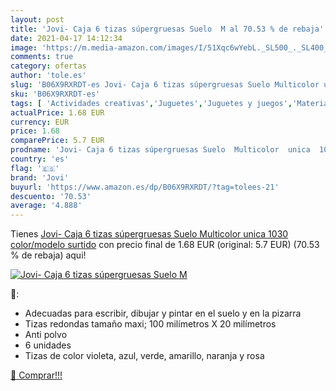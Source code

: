 ```yaml
---
layout: post
title: 'Jovi- Caja 6 tizas súpergruesas Suelo  M al 70.53 % de rebaja'
date: 2021-04-17 14:12:34
image: 'https://m.media-amazon.com/images/I/51Xqc6wYebL._SL500_._SL400_.jpg'
comments: true
category: ofertas
author: 'tole.es'
slug: 'B06X9RXRDT-es Jovi- Caja 6 tizas súpergruesas Suelo Multicolor unica...'
sku: 'B06X9RXRDT-es'
tags: [ 'Actividades creativas','Juguetes','Juguetes y juegos','Material de escritura y dibujo para niños','Tiza para manualidades','jovi','jovi-', ]
actualPrice: 1.68 EUR
currency: EUR
price: 1.68
comparePrice: 5.7 EUR
prodname: 'Jovi- Caja 6 tizas súpergruesas Suelo  Multicolor  unica  1030    color/modelo surtido'
country: 'es'
flag: '🇪🇸'
brand: 'Jovi'
buyurl: 'https://www.amazon.es/dp/B06X9RXRDT/?tag=tolees-21'
descuento: '70.53'
average: '4.888'
---
```


Tienes [Jovi- Caja 6 tizas súpergruesas Suelo  Multicolor  unica  1030    color/modelo surtido](https://www.amazon.es/dp/B06X9RXRDT/?tag=tolees-21) con precio final de  1.68 EUR (original: 5.7 EUR) (70.53 %  de rebaja) aqui!

[![Jovi- Caja 6 tizas súpergruesas Suelo  M](https://m.media-amazon.com/images/I/51Xqc6wYebL._SL500_._SL400_.jpg)](https://www.amazon.es/dp/B06X9RXRDT/?tag=tolees-21)

🔎:

- Adecuadas para escribir, dibujar y pintar en el suelo y en la pizarra
- Tizas redondas tamaño maxi; 100 milímetros X 20 milímetros
- Anti polvo
- 6 unidades
- Tizas de color violeta, azul, verde, amarillo, naranja y rosa

[🛒 Comprar!!!](https://www.amazon.es/dp/B06X9RXRDT/?tag=tolees-21)
